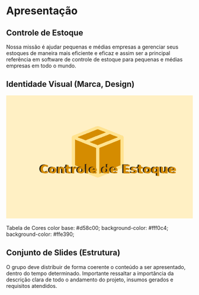 # Apresentação

## Controle de Estoque

Nossa missão é ajudar pequenas e médias empresas a gerenciar seus estoques de maneira mais eficiente e eficaz e assim ser a principal referência em software de controle de estoque para pequenas e médias empresas em todo o mundo.

## Identidade Visual (Marca, Design)

![logo](img/logoapp.png)

Tabela de Cores
color base: #d58c00;
background-color: #fff0c4;
background-color: #ffe390;

## Conjunto de Slides (Estrutura)

O grupo deve distribuir de forma coerente o conteúdo a ser apresentado, dentro do tempo determinado. Importante ressaltar a importância da descrição clara de todo o andamento do projeto, insumos gerados e requisitos atendidos.
